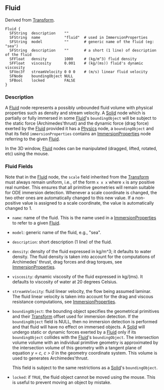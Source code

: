 ## Fluid

Derived from [Transform](transform.md).

```
Fluid {
  SFString  description    ""
  SFString  name           "fluid"  # used in ImmersionProperties
  SFString  model          ""       # generic name of the fluid (eg: "sea")
  SFString  description    ""       # a short (1 line) of description of the fluid
  SFFloat   density        1000     # (kg/m^3) fluid density
  SFFloat   viscosity      0.001    # (kg/(ms)) fluid's dynamic viscosity
  SFVec3f   streamVelocity 0 0 0    # (m/s) linear fluid velocity
  SFNode    boundingObject NULL
  SFBool    locked         FALSE
}
```

### Description

A [Fluid](#fluid) node represents a possibly unbounded fluid volume with
physical properties such as density and stream velocity. A [Solid](solid.md)
node which is partially or fully immersed in some [Fluid](#fluid)'s
`boundingObject` will be subject to the static force (Archimedes'thrust) and the
dynamic force (drag force) exerted by the [Fluid](#fluid) provided it has a
[Physics](physics.md) node, a `boundingObject` and that its field
`immersionProperties` contains an [ImmersionProperties](immersionproperties.md)
node referring to the given [Fluid](#fluid).

In the 3D window, [Fluid](#fluid) nodes can be manipulated (dragged, lifted,
rotated, etc) using the mouse.

### Fluid Fields

Note that in the [Fluid](#fluid) node, the `scale` field inherited from the
[Transform](transform.md) must always remain uniform, i.e., of the form `x x x`
where `x` is any positive real number. This ensures that all primitive
geometries will remain suitable for ODE immersion detection. Whenever a scale
coordinate is changed, the two other ones are automatically changed to this new
value. If a non-positive value is assigned to a scale coordinate, the value is
automatically changed to 1.

- `name`: name of the fluid. This is the name used in a
[ImmersionProperties](immersionproperties.md) to refer to a given
[Fluid](#fluid).

- `model`: generic name of the fluid, e.g., "sea".

- `description`: short description (1 line) of the fluid.

- `density`: density of the fluid expressed in kg/m^3; it defaults to water
density. The fluid density is taken into account for the computations of
Archimedes' thrust, drag forces and drag torques, see
[ImmersionProperties](immersionproperties.md).

- `viscosity`: dynamic viscosity of the fluid expressed in kg/(ms). It defaults to
viscosity of water at 20 degrees Celsius.

- `streamVelocity`: fluid linear velocity, the flow being assumed laminar. The
fluid linear velocity is taken into account for the drag and viscous resistance
computations, see [ImmersionProperties](immersionproperties.md).

- `boundingObject`: the bounding object specifies the geometrical primitives and
their [Transform](transform.md) offset used for immersion detection. If the
`boundingObject` field is NULL, then no immersion detection is performed and
that fluid will have no effect on immersed objects. A [Solid](solid.md) will
undergo static or dynamic forces exerted by a [Fluid](#fluid) only if its
`boundingObject` collides with the [Fluid](#fluid)'s `boundingObject`. The
intersection volume volume with an individual primitive geometry is approximated
by the intersection volume of this geometry with a tangent plane of equation *y
= c, c > 0* in the geometry coordinate system. This volume is used to generates
Archimedes'thrust.

    This field is subject to the same restrictions as a [Solid](solid.md)'s
    `boundingObject`.

- `locked`: if `TRUE`, the fluid object cannot be moved using the mouse. This is
useful to prevent moving an object by mistake.
